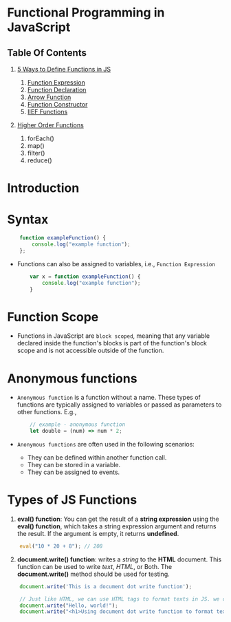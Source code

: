 # Functional Programming in JavaScript

## Table Of Contents
1. [5 Ways to Define Functions in JS]()
    1. [Function Expression](https://github.com/nyangweso-rodgers/Programming-with-JavaScript/tree/main/JavaScript-Fundamentals/Functional-Programming-in-JS/5-Ways-to-Define-Functions-in-JS/Function-Expression)
    2. [Function Declaration](https://github.com/nyangweso-rodgers/Programming-with-JavaScript/tree/main/JavaScript-Fundamentals/Functional-Programming-in-JS/5-Ways-to-Define-Functions-in-JS/Function-Declaration)
    3. [Arrow Function](https://github.com/nyangweso-rodgers/Programming-with-JavaScript/tree/main/JavaScript-Fundamentals/Functional-Programming-in-JS/5-Ways-to-Define-Functions-in-JS/Arrow-Function)
    4. [Function Constructor](https://github.com/nyangweso-rodgers/Programming-with-JavaScript/tree/main/JavaScript-Fundamentals/Functional-Programming-in-JS/5-Ways-to-Define-Functions-in-JS/Function-Constructor)
    5. [IIEF Functions](https://github.com/nyangweso-rodgers/Programming-with-JavaScript/tree/main/JavaScript-Fundamentals/Functional-Programming-in-JS/5-Ways-to-Define-Functions-in-JS/IIEF-Function)

2. [Higher Order Functions](https://github.com/nyangweso-rodgers/Programming-with-JavaScript/tree/main/JavaScript-Fundamentals/Functional-Programming-in-JS/Higher-Order-Functions)
   1. forEach()
   2. map()
   3. filter()
   4. reduce()

# Introduction

# Syntax
```js
    function exampleFunction() {
        console.log("example function");
    };
```

* Functions can also be assigned to variables, i.e., `Function Expression`

    ```js
        var x = function exampleFunction() {
            console.log("example function");
        }
    ```

# Function Scope
* Functions in JavaScript are `block scoped`, meaning that any variable declared inside the function's blocks is part of the function's block scope and is not accessible outside of the function.
# Anonymous functions
* `Anonymous function` is a function without a name. These types of functions are typically assigned to variables or passed as parameters to other functions. E.g., 

    ```js
        // example - anonymous function
        let double = (num) => num * 2;
    ```
* `Anonymous functions` are often used in the following scenarios:
  * They can be defined within another function call.
  * They can be stored in a variable.
  * They can be assigned to events.
# Types of JS Functions
1. __eval() function__: You can get the result of a __string expression__ using the __eval() function__, which takes a string expression argument and returns the result. If the argument is empty, it returns __undefined__.
```js
    eval("10 * 20 + 8"); // 208
```
2. __document.write() function__: writes a _string_ to the __HTML__ document. This function can be used to write _text_, _HTML_, or Both. The __document.write()__ method should be used for testing.
```js
    document.write('This is a document dot write function');

    // Just like HTML, we can use HTML tags to format texts in JS. we can output the text as a heading
    document.write("Hello, world!");
    document.write("<h1>Using document dot write function to format texts</h1>")
```
